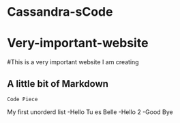 # Cassandra-sCode
# Very-important-website
#This is a very important website I am creating
## A little bit of Markdown
`Code Piece`

My first unorderd list
-Hello Tu es Belle
-Hello 2
-Good Bye
